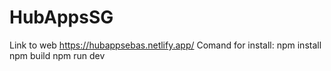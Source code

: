 # HubAppsSG
Link to web https://hubappsebas.netlify.app/
Comand for install:
npm install
npm build
npm run dev
